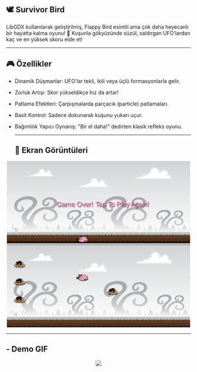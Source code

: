 ## 🕊️ Survivor Bird

LibGDX kullanılarak geliştirilmiş, Flappy Bird esintili ama çok daha heyecanlı bir hayatta kalma oyunu! 🚀
Kuşunla gökyüzünde süzül, saldırgan UFO’lardan kaç ve en yüksek skoru elde et!

---

## 🎮 Özellikler

- Dinamik Düşmanlar: UFO’lar tekli, ikili veya üçlü formasyonlarla gelir.
- Zorluk Artışı: Skor yükseldikçe hız da artar!
- Patlama Efektleri: Çarpışmalarda parçacık (particle) patlamaları.
- Basit Kontrol: Sadece dokunarak kuşunu yukarı uçur.
- Bağımlılık Yapıcı Oynanış: "Bir el daha!" dedirten klasik refleks oyunu.

  ---

  ## 📸 Ekran Görüntüleri


<div align="center">

<img src="screens/images.png" width="500"/>
<img src="screens/image.png" width="500"/>
<br/>
</div>

---

## - **Demo GIF**
<p align="center">
  <img src="screens/birdgif.gif" width="300"/>
</p>
